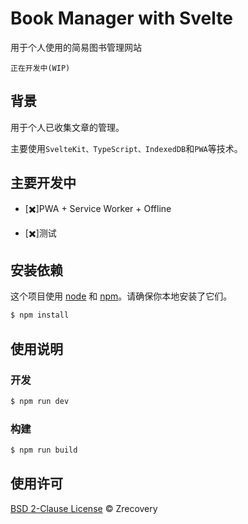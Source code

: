 # Book Manager with Svelte

用于个人使用的简易图书管理网站

`正在开发中(WIP)`

## 背景

用于个人已收集文章的管理。

主要使用`SvelteKit、TypeScript、IndexedDB`和`PWA`等技术。

## 主要开发中
-   [✖️]PWA + Service Worker + Offline

-   [✖️]测试

## 安装依赖

这个项目使用 [node](http://nodejs.org) 和 [npm](https://npmjs.com)。请确保你本地安装了它们。

```sh
$ npm install 
```

## 使用说明

### 开发

```sh
$ npm run dev
```

### 构建
```sh
$ npm run build
```


## 使用许可

[BSD 2-Clause License](LICENSE) © Zrecovery
